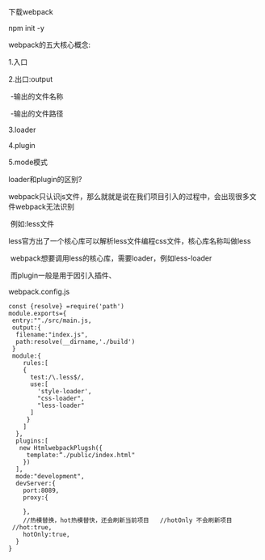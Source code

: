 下载webpack

npm init -y



webpack的五大核心概念:

1.入口

2.出口:output

​		-输出的文件名称

​		-输出的文件路径

3.loader

4.plugin

5.mode模式



loader和plugin的区别?

   webpack只认识js文件，那么就就是说在我们项目引入的过程中，会出现很多文件webpack无法识别

​     例如:less文件

​      less官方出了一个核心库可以解析less文件编程css文件，核心库名称叫做less

​	   webpack想要调用less的核心库，需要loader，例如less-loader

​		而plugin一般是用于因引入插件、





webpack.config.js

```
const {resolve} =require('path')
module.exports={
 entry:""./src/main.js,
 output:{
  filename:"index.js",
  path:resolve(__dirname,'./build')
 }
 module:{
	rules:[
	{
	  test:/\.less$/,
	  use:[
	    'style-loader',
	    "css-loader",
	    "less-loader"
	  ]
     }
	]
  },
  plugins:[
   new HtmlwebpackPlugsh({
     template:“./public/index.html"
    })
  ],
  mode:"development",
  devServer:{
  	port:8089,
  	proxy:{
  	
  	},
  	//热模替换，hot热模替快，还会刷新当前项目   //hotOnly 不会刷新项目
 //hot:true,
  	hotOnly:true,
  }
}
```



